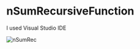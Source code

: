 # nSumRecursiveFunction
I used Visual Studio IDE


![nSumRec](https://github.com/user-attachments/assets/5e3737e7-0fa4-49dd-b44c-b6632444cfff)
